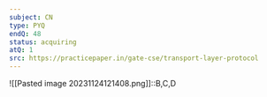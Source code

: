 ```yaml
---
subject: CN
type: PYQ
endQ: 48
status: acquiring
atQ: 1
src: https://practicepaper.in/gate-cse/transport-layer-protocol
---
```

![[Pasted image 20231124121408.png]]::B,C,D

